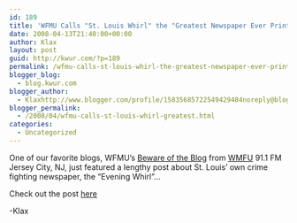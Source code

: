 ```yaml
---
id: 189
title: 'WFMU Calls "St. Louis Whirl" the "Greatest Newspaper Ever Printed"'
date: 2008-04-13T21:40:00+00:00
author: Klax
layout: post
guid: http://kwur.com/?p=189
permalink: /wfmu-calls-st-louis-whirl-the-greatest-newspaper-ever-printed/
blogger_blog:
  - blog.kwur.com
blogger_author:
  - Klaxhttp://www.blogger.com/profile/15835685722549429484noreply@blogger.com
blogger_permalink:
  - /2008/04/wfmu-calls-st-louis-whirl-greatest.html
categories:
  - Uncategorized
---
```

<div class="pf-content">
  <p>
    One of our favorite blogs, WFMU’s <a href="http://blog.wfmu.org/">Beware of the Blog</a> from <a href="http://www.wfmu.org/">WMFU</a> 91.1 FM Jersey City, NJ, just featured a lengthy post about St. Louis’ own crime fighting newspaper, the “Evening Whirl”…
  </p>
  
  <p>
    Check out the post <a href="http://blog.wfmu.org/freeform/2008/04/the-saint-louis.html"><span style="text-decoration: underline;">here</span></a>
  </p>
  
  <p>
    -Klax
  </p>
</div>